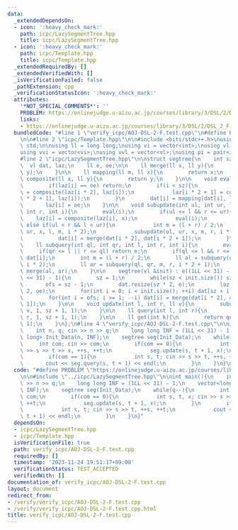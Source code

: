 ```yaml
---
data:
  _extendedDependsOn:
  - icon: ':heavy_check_mark:'
    path: icpc/LazySegmentTree.hpp
    title: icpc/LazySegmentTree.hpp
  - icon: ':heavy_check_mark:'
    path: icpc/Template.hpp
    title: icpc/Template.hpp
  _extendedRequiredBy: []
  _extendedVerifiedWith: []
  _isVerificationFailed: false
  _pathExtension: cpp
  _verificationStatusIcon: ':heavy_check_mark:'
  attributes:
    '*NOT_SPECIAL_COMMENTS*': ''
    PROBLEM: https://onlinejudge.u-aizu.ac.jp/courses/library/3/DSL/2/DSL_2_F
    links:
    - https://onlinejudge.u-aizu.ac.jp/courses/library/3/DSL/2/DSL_2_F
  bundledCode: "#line 1 \"verify_icpc/AOJ-DSL-2-F.test.cpp\"\n#define PROBLEM \"https://onlinejudge.u-aizu.ac.jp/courses/library/3/DSL/2/DSL_2_F\"\
    \n\n#line 2 \"icpc/Template.hpp\"\n\n#include <bits/stdc++.h>\nusing namespace\
    \ std;\n\nusing ll = long long;\nusing vi = vector<int>;\nusing vl = vector<ll>;\n\
    using vvi = vector<vi>;\nusing vvl = vector<vl>;\nusing pi = pair<int, int>;\n\
    #line 2 \"icpc/LazySegmentTree.hpp\"\n\nstruct segtree{\n    int sz, ofs;\n  \
    \  vl dat, laz;\n    ll e, oe;\n\n    ll merge(ll x, ll y){\n        return min(x,\
    \ y);\n    }\n\n    ll mapping(ll m, ll x){\n        return x;\n    }\n\n    ll\
    \ composite(ll x, ll y){\n        return y;\n    }\n\n    void eval(int i){\n\
    \        if(laz[i] == oe) return;\n        if(i < sz){\n            laz[i * 2]\
    \ = composite(laz[i * 2], laz[i]);\n            laz[i * 2 + 1] = composite(laz[i\
    \ * 2 + 1], laz[i]);\n        }\n        dat[i] = mapping(dat[i], laz[i]);\n \
    \       laz[i] = oe;\n    }\n\n    void subupdate(int ul, int ur, ll x, int l,\
    \ int r, int i){\n        eval(i);\n        if(ul <= l && r <= ur){\n        \
    \    laz[i] = composite(laz[i], x);\n            eval(i);\n        }\n       \
    \ else if(ul < r && l < ur){\n            int m = (l + r) / 2;\n            subupdate(ul,\
    \ ur, x, l, m, i * 2);\n            subupdate(ul, ur, x, m, r, i * 2 + 1);\n \
    \           dat[i] = merge(dat[i * 2], dat[i * 2 + 1]);\n        }\n    }\n\n\
    \    ll subquery(int ql, int qr, int l, int r, int i){\n        eval(i);\n   \
    \     if(qr <= l || r <= ql) return e;\n        if(ql <= l && r <= qr) return\
    \ dat[i];\n        int m = (l + r) / 2;\n        ll al = subquery(ql, qr, l, m,\
    \ i * 2);\n        ll ar = subquery(ql, qr, m, r, i * 2 + 1);\n        return\
    \ merge(al, ar);\n    }\n\n    segtree(vl &init) : e((1LL << 31) - 1), oe((1LL\
    \ << 31) - 1){\n        sz = 1;\n        while(sz < init.size()) sz <<= 1;\n \
    \       ofs = sz - 1;\n        dat.resize(sz * 2, e);\n        laz.resize(sz *\
    \ 2, oe);\n        for(int i = 0; i < init.size(); ++i) dat[sz + i] = init[i];\n\
    \        for(int i = ofs; i >= 1; --i) dat[i] = merge(dat[i * 2], dat[i * 2 +\
    \ 1]);\n    }\n\n    void update(int l, int r, ll v){\n        subupdate(l, r,\
    \ v, 1, sz + 1, 1);\n    }\n\n    ll query(int l, int r){\n        return subquery(l,\
    \ r, 1, sz + 1, 1);\n    }\n\n    ll get(int k){\n        return query(k, k +\
    \ 1);\n    }\n};\n#line 4 \"verify_icpc/AOJ-DSL-2-F.test.cpp\"\n\nint main(){\n\
    \    int n, q; cin >> n >> q;\n    long long INF = (1LL << 31) - 1;\n    vector<long\
    \ long> Init_Data(n, INF);\n    segtree seg(Init_Data);\n    while(q--){\n   \
    \     int com; cin >> com;\n        if(com == 0){\n            int s, t, x; cin\
    \ >> s >> t >> x, ++s, ++t;\n            seg.update(s, t + 1, x);\n        }\n\
    \        if(com == 1){\n            int s, t; cin >> s >> t, ++s, ++t;\n     \
    \       cout << seg.query(s, t + 1) << endl;\n        }\n    }\n}\n"
  code: "#define PROBLEM \"https://onlinejudge.u-aizu.ac.jp/courses/library/3/DSL/2/DSL_2_F\"\
    \n\n#include \"../icpc/LazySegmentTree.hpp\"\n\nint main(){\n    int n, q; cin\
    \ >> n >> q;\n    long long INF = (1LL << 31) - 1;\n    vector<long long> Init_Data(n,\
    \ INF);\n    segtree seg(Init_Data);\n    while(q--){\n        int com; cin >>\
    \ com;\n        if(com == 0){\n            int s, t, x; cin >> s >> t >> x, ++s,\
    \ ++t;\n            seg.update(s, t + 1, x);\n        }\n        if(com == 1){\n\
    \            int s, t; cin >> s >> t, ++s, ++t;\n            cout << seg.query(s,\
    \ t + 1) << endl;\n        }\n    }\n}"
  dependsOn:
  - icpc/LazySegmentTree.hpp
  - icpc/Template.hpp
  isVerificationFile: true
  path: verify_icpc/AOJ-DSL-2-F.test.cpp
  requiredBy: []
  timestamp: '2023-11-24 19:51:17+09:00'
  verificationStatus: TEST_ACCEPTED
  verifiedWith: []
documentation_of: verify_icpc/AOJ-DSL-2-F.test.cpp
layout: document
redirect_from:
- /verify/verify_icpc/AOJ-DSL-2-F.test.cpp
- /verify/verify_icpc/AOJ-DSL-2-F.test.cpp.html
title: verify_icpc/AOJ-DSL-2-F.test.cpp
---
```

